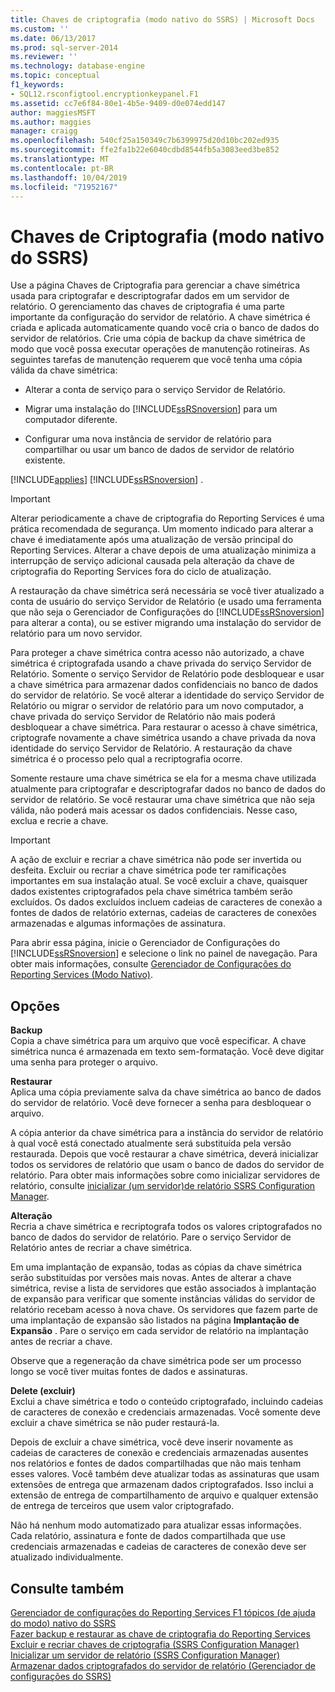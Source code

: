 ```yaml
---
title: Chaves de criptografia (modo nativo do SSRS) | Microsoft Docs
ms.custom: ''
ms.date: 06/13/2017
ms.prod: sql-server-2014
ms.reviewer: ''
ms.technology: database-engine
ms.topic: conceptual
f1_keywords:
- SQL12.rsconfigtool.encryptionkeypanel.F1
ms.assetid: cc7e6f84-80e1-4b5e-9409-d0e074edd147
author: maggiesMSFT
ms.author: maggies
manager: craigg
ms.openlocfilehash: 540cf25a150349c7b6399975d20d10bc202ed935
ms.sourcegitcommit: ffe2fa1b22e6040cdbd8544fb5a3083eed3be852
ms.translationtype: MT
ms.contentlocale: pt-BR
ms.lasthandoff: 10/04/2019
ms.locfileid: "71952167"
---
```

# <a name="encryption-keys-ssrs-native-mode"></a>Chaves de Criptografia (modo nativo do SSRS)
  Use a página Chaves de Criptografia para gerenciar a chave simétrica usada para criptografar e descriptografar dados em um servidor de relatório. O gerenciamento das chaves de criptografia é uma parte importante da configuração do servidor de relatório. A chave simétrica é criada e aplicada automaticamente quando você cria o banco de dados do servidor de relatórios. Crie uma cópia de backup da chave simétrica de modo que você possa executar operações de manutenção rotineiras. As seguintes tarefas de manutenção requerem que você tenha uma cópia válida da chave simétrica:  
  
-   Alterar a conta de serviço para o serviço Servidor de Relatório.  
  
-   Migrar uma instalação do [!INCLUDE[ssRSnoversion](../../includes/ssrsnoversion-md.md)] para um computador diferente.  
  
-   Configurar uma nova instância de servidor de relatório para compartilhar ou usar um banco de dados de servidor de relatório existente.  
  
 [!INCLUDE[applies](../../includes/applies-md.md)] [!INCLUDE[ssRSnoversion](../../includes/ssrsnoversion-md.md)] .  
  
> [!IMPORTANT]  
>  Alterar periodicamente a chave de criptografia do Reporting Services é uma prática recomendada de segurança. Um momento indicado para alterar a chave é imediatamente após uma atualização de versão principal do Reporting Services. Alterar a chave depois de uma atualização minimiza a interrupção de serviço adicional causada pela alteração da chave de criptografia do Reporting Services fora do ciclo de atualização.  
  
 A restauração da chave simétrica será necessária se você tiver atualizado a conta de usuário do serviço Servidor de Relatório (e usado uma ferramenta que não seja o Gerenciador de Configurações do [!INCLUDE[ssRSnoversion](../../includes/ssrsnoversion-md.md)] para alterar a conta), ou se estiver migrando uma instalação do servidor de relatório para um novo servidor.  
  
 Para proteger a chave simétrica contra acesso não autorizado, a chave simétrica é criptografada usando a chave privada do serviço Servidor de Relatório. Somente o serviço Servidor de Relatório pode desbloquear e usar a chave simétrica para armazenar dados confidenciais no banco de dados do servidor de relatório. Se você alterar a identidade do serviço Servidor de Relatório ou migrar o servidor de relatório para um novo computador, a chave privada do serviço Servidor de Relatório não mais poderá desbloquear a chave simétrica. Para restaurar o acesso à chave simétrica, criptografe novamente a chave simétrica usando a chave privada da nova identidade do serviço Servidor de Relatório. A restauração da chave simétrica é o processo pelo qual a recriptografia ocorre.  
  
 Somente restaure uma chave simétrica se ela for a mesma chave utilizada atualmente para criptografar e descriptografar dados no banco de dados do servidor de relatório. Se você restaurar uma chave simétrica que não seja válida, não poderá mais acessar os dados confidenciais. Nesse caso, exclua e recrie a chave.  
  
> [!IMPORTANT]  
>  A ação de excluir e recriar a chave simétrica não pode ser invertida ou desfeita. Excluir ou recriar a chave simétrica pode ter ramificações importantes em sua instalação atual. Se você excluir a chave, quaisquer dados existentes criptografados pela chave simétrica também serão excluídos. Os dados excluídos incluem cadeias de caracteres de conexão a fontes de dados de relatório externas, cadeias de caracteres de conexões armazenadas e algumas informações de assinatura.  
  
 Para abrir essa página, inicie o Gerenciador de Configurações do [!INCLUDE[ssRSnoversion](../../includes/ssrsnoversion-md.md)] e selecione o link no painel de navegação. Para obter mais informações, consulte [Gerenciador de Configurações do Reporting Services &#40;Modo Nativo&#41;](../../../2014/sql-server/install/reporting-services-configuration-manager-native-mode.md).  
  
## <a name="options"></a>Opções  
 **Backup**  
 Copia a chave simétrica para um arquivo que você especificar. A chave simétrica nunca é armazenada em texto sem-formatação. Você deve digitar uma senha para proteger o arquivo.  
  
 **Restaurar**  
 Aplica uma cópia previamente salva da chave simétrica ao banco de dados do servidor de relatório. Você deve fornecer a senha para desbloquear o arquivo.  
  
 A cópia anterior da chave simétrica para a instância do servidor de relatório à qual você está conectado atualmente será substituída pela versão restaurada. Depois que você restaurar a chave simétrica, deverá inicializar todos os servidores de relatório que usam o banco de dados do servidor de relatório. Para obter mais informações sobre como inicializar servidores de relatório, consulte [inicializar &#40;um servidor&#41;de relatório SSRS Configuration Manager](../../reporting-services/install-windows/ssrs-encryption-keys-initialize-a-report-server.md).  
  
 **Alteração**  
 Recria a chave simétrica e recriptografa todos os valores criptografados no banco de dados do servidor de relatório. Pare o serviço Servidor de Relatório antes de recriar a chave simétrica.  
  
 Em uma implantação de expansão, todas as cópias da chave simétrica serão substituídas por versões mais novas. Antes de alterar a chave simétrica, revise a lista de servidores que estão associados à implantação de expansão para verificar que somente instâncias válidas do servidor de relatório recebam acesso à nova chave. Os servidores que fazem parte de uma implantação de expansão são listados na página **Implantação de Expansão** . Pare o serviço em cada servidor de relatório na implantação antes de recriar a chave.  
  
 Observe que a regeneração da chave simétrica pode ser um processo longo se você tiver muitas fontes de dados e assinaturas.  
  
 **Delete (excluir)**  
 Exclui a chave simétrica e todo o conteúdo criptografado, incluindo cadeias de caracteres de conexão e credenciais armazenadas. Você somente deve excluir a chave simétrica se não puder restaurá-la.  
  
 Depois de excluir a chave simétrica, você deve inserir novamente as cadeias de caracteres de conexão e credenciais armazenadas ausentes nos relatórios e fontes de dados compartilhadas que não mais tenham esses valores. Você também deve atualizar todas as assinaturas que usam extensões de entrega que armazenam dados criptografados. Isso inclui a extensão de entrega de compartilhamento de arquivo e qualquer extensão de entrega de terceiros que usem valor criptografado.  
  
 Não há nenhum modo automatizado para atualizar essas informações. Cada relatório, assinatura e fonte de dados compartilhada que use credenciais armazenadas e cadeias de caracteres de conexão deve ser atualizado individualmente.  
  
## <a name="see-also"></a>Consulte também  
 [Gerenciador de configurações do Reporting Services F1 tópicos &#40;de ajuda do modo&#41; nativo do SSRS](../../../2014/sql-server/install/reporting-services-configuration-manager-f1-help-topics-ssrs-native-mode.md)   
 [Fazer backup e restaurar as chave de criptografia do Reporting Services](../../reporting-services/install-windows/ssrs-encryption-keys-back-up-and-restore-encryption-keys.md)   
 [Excluir e recriar chaves de criptografia &#40;SSRS Configuration Manager&#41;](../../reporting-services/install-windows/ssrs-encryption-keys-delete-and-re-create-encryption-keys.md)   
 [Inicializar um servidor de relatório &#40;SSRS Configuration Manager&#41;](../../reporting-services/install-windows/ssrs-encryption-keys-initialize-a-report-server.md)   
 [Armazenar dados criptografados do servidor de relatório &#40;Gerenciador de configurações do SSRS&#41;](../../reporting-services/install-windows/ssrs-encryption-keys-store-encrypted-report-server-data.md)  
  
  
